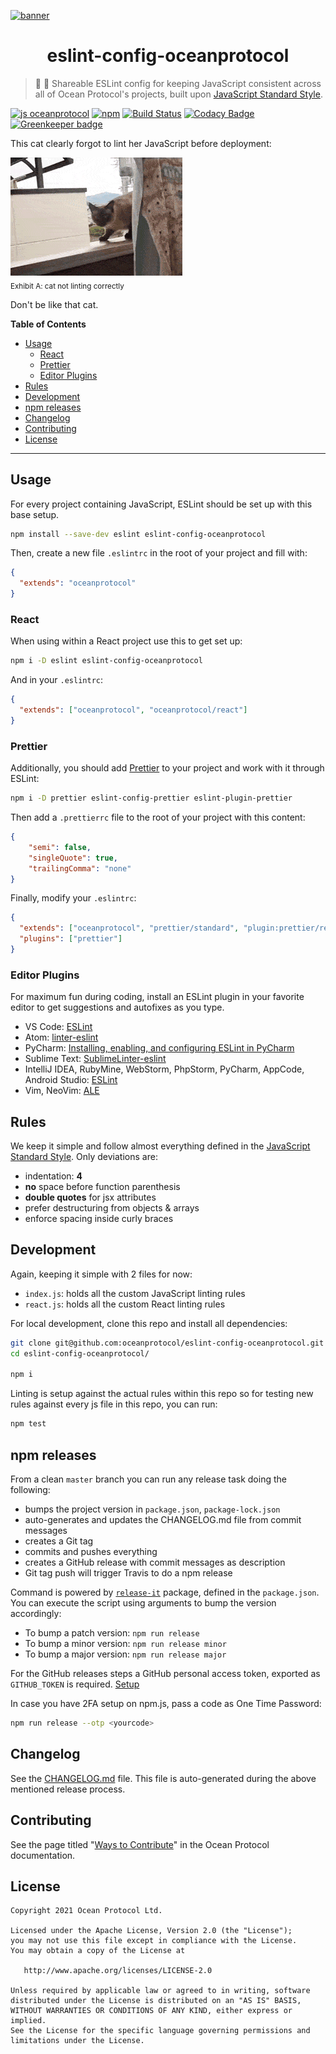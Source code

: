 [![banner](https://raw.githubusercontent.com/oceanprotocol/art/master/github/repo-banner%402x.png)](https://oceanprotocol.com)

<h1 align="center">eslint-config-oceanprotocol</h1>

> 💅 🦋 Shareable ESLint config for keeping JavaScript consistent across all of Ocean Protocol's projects, built upon [JavaScript Standard Style](https://github.com/standard/standard).

[![js oceanprotocol](https://img.shields.io/badge/js-oceanprotocol-7b1173.svg)](https://github.com/oceanprotocol/eslint-config-oceanprotocol)
[![npm](https://img.shields.io/npm/v/eslint-config-oceanprotocol.svg)](https://www.npmjs.com/package/eslint-config-oceanprotocol)
[![Build Status](https://travis-ci.com/oceanprotocol/eslint-config-oceanprotocol.svg?branch=master)](https://travis-ci.com/oceanprotocol/eslint-config-oceanprotocol)
[![Codacy Badge](https://api.codacy.com/project/badge/Grade/ef6a974bc0344ba39b378bf33a8dc689)](https://app.codacy.com/app/ocean-protocol/eslint-config-oceanprotocol?utm_source=github.com&utm_medium=referral&utm_content=oceanprotocol/eslint-config-oceanprotocol&utm_campaign=badger)
[![Greenkeeper badge](https://badges.greenkeeper.io/oceanprotocol/eslint-config-oceanprotocol.svg)](https://greenkeeper.io/)

This cat clearly forgot to lint her JavaScript before deployment:

![cat not linting correctly](https://raw.githubusercontent.com/bigchaindb/stylelint-config-bigchaindb/master/media/cat-linter-fail.gif)<br /><sub>Exhibit A: cat not linting correctly</sub>

Don't be like that cat.

**Table of Contents**

- [Usage](#usage)
  - [React](#react)
  - [Prettier](#prettier)
  - [Editor Plugins](#editor-plugins)
- [Rules](#rules)
- [Development](#development)
- [npm releases](#npm-releases)
- [Changelog](#changelog)
- [Contributing](#contributing)
- [License](#license)

---

## Usage

For every project containing JavaScript, ESLint should be set up with this base setup.

```bash
npm install --save-dev eslint eslint-config-oceanprotocol
```

Then, create a new file `.eslintrc` in the root of your project and fill with:

```json
{
  "extends": "oceanprotocol"
}
```

### React

When using within a React project use this to get set up:

```bash
npm i -D eslint eslint-config-oceanprotocol
```

And in your `.eslintrc`:

```json
{
  "extends": ["oceanprotocol", "oceanprotocol/react"]
}
```

### Prettier

Additionally, you should add [Prettier](https://prettier.io) to your project and work with it through ESLint:

```bash
npm i -D prettier eslint-config-prettier eslint-plugin-prettier
```

Then add a `.prettierrc` file to the root of your project with this content:

```json
{
    "semi": false,
    "singleQuote": true,
    "trailingComma": "none"
}
```

Finally, modify your `.eslintrc`:

```json
{
  "extends": ["oceanprotocol", "prettier/standard", "plugin:prettier/recommended"],
  "plugins": ["prettier"]
}
```

### Editor Plugins

For maximum fun during coding, install an ESLint plugin in your favorite editor to get suggestions and autofixes as you type.

- VS Code: [ESLint](https://marketplace.visualstudio.com/items?itemName=dbaeumer.vscode-eslint)
- Atom: [linter-eslint](https://atom.io/packages/linter-eslint)
- PyCharm: [Installing, enabling, and configuring ESLint in PyCharm](https://www.jetbrains.com/help/pycharm/eslint.html)
- Sublime Text: [SublimeLinter-eslint](https://github.com/SublimeLinter/SublimeLinter-eslint)
- IntelliJ IDEA, RubyMine, WebStorm, PhpStorm, PyCharm, AppCode, Android Studio: [ESLint](https://plugins.jetbrains.com/plugin/7494-eslint)
- Vim, NeoVim: [ALE](https://github.com/w0rp/ale)

## Rules

We keep it simple and follow almost everything defined in the [JavaScript Standard Style](https://github.com/standard/standard). Only deviations are:

- indentation: **4**
- **no** space before function parenthesis
- **double quotes** for jsx attributes
- prefer destructuring from objects & arrays
- enforce spacing inside curly braces

## Development

Again, keeping it simple with 2 files for now:

- `index.js`: holds all the custom JavaScript linting rules
- `react.js`: holds all the custom React linting rules

For local development, clone this repo and install all dependencies:

```bash
git clone git@github.com:oceanprotocol/eslint-config-oceanprotocol.git
cd eslint-config-oceanprotocol/

npm i
```

Linting is setup against the actual rules within this repo so for testing new rules against every js file in this repo, you can run:

```bash
npm test
```

## npm releases

From a clean `master` branch you can run any release task doing the following:

- bumps the project version in `package.json`, `package-lock.json`
- auto-generates and updates the CHANGELOG.md file from commit messages
- creates a Git tag
- commits and pushes everything
- creates a GitHub release with commit messages as description
- Git tag push will trigger Travis to do a npm release

Command is powered by [`release-it`](https://github.com/webpro/release-it) package, defined in the `package.json`. You can execute the script using arguments to bump the version accordingly:

- To bump a patch version: `npm run release`
- To bump a minor version: `npm run release minor`
- To bump a major version: `npm run release major`

For the GitHub releases steps a GitHub personal access token, exported as `GITHUB_TOKEN` is required. [Setup](https://github.com/release-it/release-it#github-releases)

In case you have 2FA setup on npm.js, pass a code as One Time Password:

```bash
npm run release --otp <yourcode>
```

## Changelog

See the [CHANGELOG.md](./CHANGELOG.md) file. This file is auto-generated during the above mentioned release process.

## Contributing

See the page titled "[Ways to Contribute](https://docs.oceanprotocol.com/concepts/contributing/)" in the Ocean Protocol documentation.

## License

```
Copyright 2021 Ocean Protocol Ltd.

Licensed under the Apache License, Version 2.0 (the "License");
you may not use this file except in compliance with the License.
You may obtain a copy of the License at

   http://www.apache.org/licenses/LICENSE-2.0

Unless required by applicable law or agreed to in writing, software
distributed under the License is distributed on an "AS IS" BASIS,
WITHOUT WARRANTIES OR CONDITIONS OF ANY KIND, either express or implied.
See the License for the specific language governing permissions and
limitations under the License.
```

